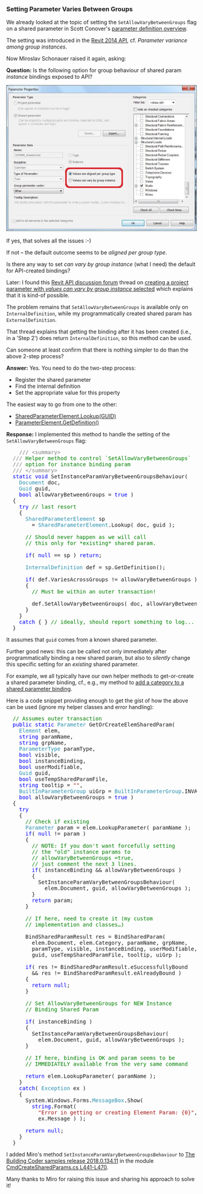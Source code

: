 <head>
<meta http-equiv="Content-Type" content="text/html; charset=utf-8">
<link rel="stylesheet" type="text/css" href="bc.css">
<!--
<script src="run_prettify.js" type="text/javascript"></script>
<script src="https://google-code-prettify.googlecode.com/svn/loader/run_prettify.js" type="text/javascript"></script>
-->
<script src="https://cdn.rawgit.com/google/code-prettify/master/loader/run_prettify.js" type="text/javascript"></script>
</head>

<!---


 #RevitAPI @AutodeskRevit #bim #dynamobim @AutodeskForge #ForgeDevCon 

Looking at setting the <code>SetAllowVaryBetweenGroups</code> flag on a shared parameter;
is there any way to set <i>can vary by group instance</i> (what I need) the default for API-created bindings? ...

--->

### Setting Parameter Varies Between Groups

We already looked at the topic of setting the `SetAllowVaryBetweenGroups` flag on a shared parameter
in Scott Conover's [parameter definition overview](http://thebuildingcoder.typepad.com/blog/2016/12/parameter-definition-overview.html).

The setting was introduced in the [Revit 2014 API](http://thebuildingcoder.typepad.com/blog/2013/04/whats-new-in-the-revit-2014-api.html),
cf. *Parameter variance among group instances*.

Now Miroslav Schonauer raised it again, asking:

**Question:** Is the following option for group behaviour of shared param *instance* bindings exposed to API?
 
<center>
<img src="img/vary_between_groups_1.png" alt="SetAllowVaryBetweenGroups" width="695"/>
</center>

If yes, that solves all the issues :-)
 
If not &ndash; the default outcome seems to be *aligned per group type*.

Is there any way to set *can vary by group instance* (what I need) the default for API-created bindings?

Later: I found
this [Revit API discussion forum](http://forums.autodesk.com/t5/revit-api-forum/bd-p/160) thread 
on [creating a project parameter with *values can vary by group instance* selected](https://forums.autodesk.com/t5/revit-api-forum/create-project-parameter-with-quot-values-can-vary-by-group/m-p/5939455)
which explains that it is kind-of possible.
 
The problem remains that `SetAllowVaryBetweenGroups` is available only on `InternalDefinition`, while my programmatically created shared param has `ExternalDefinition`.

That thread explains that getting the binding after it has been created (i.e., in a 'Step 2') does return `InternalDefinition`, so this method can be used.
 
Can someone at least confirm that there is nothing simpler to do than the above 2-step process?

**Answer:** Yes. You need to do the two-step process:

- Register the shared parameter
- Find the internal definition
- Set the appropriate value for this property
 
The easiest way to go from one to the other:
 
- [SharedParameterElement.Lookup(GUID)](http://www.revitapidocs.com/2018.1/4dce82de-7495-523a-c8d4-4b3fc709e85e.htm)
- [ParameterElement.GetDefinition()](http://www.revitapidocs.com/2018.1/ec9b3cd3-4379-6eb8-7c7d-c220ba03f359.htm)

**Response:** I implemented this method to handle the setting of the `SetAllowVaryBetweenGroups` flag:
 
<pre class="code">
&nbsp;&nbsp;&nbsp;&nbsp;<span style="color:gray;">///</span><span style="color:green;">&nbsp;</span><span style="color:gray;">&lt;</span><span style="color:gray;">summary</span><span style="color:gray;">&gt;</span>
&nbsp;&nbsp;<span style="color:gray;">///</span><span style="color:green;">&nbsp;Helper&nbsp;method&nbsp;to&nbsp;control&nbsp;`SetAllowVaryBetweenGroups`&nbsp;</span>
&nbsp;&nbsp;<span style="color:gray;">///</span><span style="color:green;">&nbsp;option&nbsp;for&nbsp;instance&nbsp;binding&nbsp;param</span>
&nbsp;&nbsp;<span style="color:gray;">///</span><span style="color:green;">&nbsp;</span><span style="color:gray;">&lt;/</span><span style="color:gray;">summary</span><span style="color:gray;">&gt;</span>
&nbsp;&nbsp;<span style="color:blue;">static</span>&nbsp;<span style="color:blue;">void</span>&nbsp;SetInstanceParamVaryBetweenGroupsBehaviour(
&nbsp;&nbsp;&nbsp;&nbsp;<span style="color:#2b91af;">Document</span>&nbsp;doc,&nbsp;
&nbsp;&nbsp;&nbsp;&nbsp;<span style="color:#2b91af;">Guid</span>&nbsp;guid,&nbsp;
&nbsp;&nbsp;&nbsp;&nbsp;<span style="color:blue;">bool</span>&nbsp;allowVaryBetweenGroups&nbsp;=&nbsp;<span style="color:blue;">true</span>&nbsp;)
&nbsp;&nbsp;{
&nbsp;&nbsp;&nbsp;&nbsp;<span style="color:blue;">try</span>&nbsp;<span style="color:green;">//&nbsp;last&nbsp;resort</span>
&nbsp;&nbsp;&nbsp;&nbsp;{
&nbsp;&nbsp;&nbsp;&nbsp;&nbsp;&nbsp;<span style="color:#2b91af;">SharedParameterElement</span>&nbsp;sp&nbsp;
&nbsp;&nbsp;&nbsp;&nbsp;&nbsp;&nbsp;&nbsp;&nbsp;=&nbsp;<span style="color:#2b91af;">SharedParameterElement</span>.Lookup(&nbsp;doc,&nbsp;guid&nbsp;);
 
&nbsp;&nbsp;&nbsp;&nbsp;&nbsp;&nbsp;<span style="color:green;">//&nbsp;Should&nbsp;never&nbsp;happen&nbsp;as&nbsp;we&nbsp;will&nbsp;call&nbsp;</span>
&nbsp;&nbsp;&nbsp;&nbsp;&nbsp;&nbsp;<span style="color:green;">//&nbsp;this&nbsp;only&nbsp;for&nbsp;*existing*&nbsp;shared&nbsp;param.</span>
 
&nbsp;&nbsp;&nbsp;&nbsp;&nbsp;&nbsp;<span style="color:blue;">if</span>(&nbsp;<span style="color:blue;">null</span>&nbsp;==&nbsp;sp&nbsp;)&nbsp;<span style="color:blue;">return</span>;&nbsp;
 
&nbsp;&nbsp;&nbsp;&nbsp;&nbsp;&nbsp;<span style="color:#2b91af;">InternalDefinition</span>&nbsp;def&nbsp;=&nbsp;sp.GetDefinition();
 
&nbsp;&nbsp;&nbsp;&nbsp;&nbsp;&nbsp;<span style="color:blue;">if</span>(&nbsp;def.VariesAcrossGroups&nbsp;!=&nbsp;allowVaryBetweenGroups&nbsp;)
&nbsp;&nbsp;&nbsp;&nbsp;&nbsp;&nbsp;{
&nbsp;&nbsp;&nbsp;&nbsp;&nbsp;&nbsp;&nbsp;&nbsp;<span style="color:green;">//&nbsp;Must&nbsp;be&nbsp;within&nbsp;an&nbsp;outer&nbsp;transaction!</span>
 
&nbsp;&nbsp;&nbsp;&nbsp;&nbsp;&nbsp;&nbsp;&nbsp;def.SetAllowVaryBetweenGroups(&nbsp;doc,&nbsp;allowVaryBetweenGroups&nbsp;);&nbsp;
&nbsp;&nbsp;&nbsp;&nbsp;&nbsp;&nbsp;}
&nbsp;&nbsp;&nbsp;&nbsp;}
&nbsp;&nbsp;&nbsp;&nbsp;<span style="color:blue;">catch</span>&nbsp;{&nbsp;}&nbsp;<span style="color:green;">//&nbsp;ideally,&nbsp;should&nbsp;report&nbsp;something&nbsp;to&nbsp;log...</span>
&nbsp;&nbsp;}
</pre>

It assumes that `guid` comes from a known shared parameter.
 
Further good news: this can be called not only immediately after programmatically binding a new shared param, but also to *silently* change this specific setting for an *existing* shared parameter.

For example, we all typically have our own helper methods to get-or-create a shared parameter binding, cf., e.g., my method
to [add a category to a shared parameter binding](http://thebuildingcoder.typepad.com/blog/2012/04/adding-a-category-to-a-shared-parameter-binding.html).

Here is a code snippet providing enough to get the gist of how the above can be used (ignore my helper classes and error handling):

<pre class="code">
&nbsp;&nbsp;<span style="color:green;">//&nbsp;Assumes&nbsp;outer&nbsp;transaction</span>
&nbsp;&nbsp;<span style="color:blue;">public</span>&nbsp;<span style="color:blue;">static</span>&nbsp;<span style="color:#2b91af;">Parameter</span>&nbsp;GetOrCreateElemSharedParam(&nbsp;
&nbsp;&nbsp;&nbsp;&nbsp;<span style="color:#2b91af;">Element</span>&nbsp;elem,
&nbsp;&nbsp;&nbsp;&nbsp;<span style="color:blue;">string</span>&nbsp;paramName,
&nbsp;&nbsp;&nbsp;&nbsp;<span style="color:blue;">string</span>&nbsp;grpName,
&nbsp;&nbsp;&nbsp;&nbsp;<span style="color:#2b91af;">ParameterType</span>&nbsp;paramType,
&nbsp;&nbsp;&nbsp;&nbsp;<span style="color:blue;">bool</span>&nbsp;visible,
&nbsp;&nbsp;&nbsp;&nbsp;<span style="color:blue;">bool</span>&nbsp;instanceBinding,
&nbsp;&nbsp;&nbsp;&nbsp;<span style="color:blue;">bool</span>&nbsp;userModifiable,
&nbsp;&nbsp;&nbsp;&nbsp;<span style="color:#2b91af;">Guid</span>&nbsp;guid,
&nbsp;&nbsp;&nbsp;&nbsp;<span style="color:blue;">bool</span>&nbsp;useTempSharedParamFile,
&nbsp;&nbsp;&nbsp;&nbsp;<span style="color:blue;">string</span>&nbsp;tooltip&nbsp;=&nbsp;<span style="color:#a31515;">&quot;&quot;</span>,
&nbsp;&nbsp;&nbsp;&nbsp;<span style="color:#2b91af;">BuiltInParameterGroup</span>&nbsp;uiGrp&nbsp;=&nbsp;<span style="color:#2b91af;">BuiltInParameterGroup</span>.INVALID,
&nbsp;&nbsp;&nbsp;&nbsp;<span style="color:blue;">bool</span>&nbsp;allowVaryBetweenGroups&nbsp;=&nbsp;<span style="color:blue;">true</span>&nbsp;)
&nbsp;&nbsp;{
&nbsp;&nbsp;&nbsp;&nbsp;<span style="color:blue;">try</span>
&nbsp;&nbsp;&nbsp;&nbsp;{
&nbsp;&nbsp;&nbsp;&nbsp;&nbsp;&nbsp;<span style="color:green;">//&nbsp;Check&nbsp;if&nbsp;existing</span>
&nbsp;&nbsp;&nbsp;&nbsp;&nbsp;&nbsp;<span style="color:#2b91af;">Parameter</span>&nbsp;param&nbsp;=&nbsp;elem.LookupParameter(&nbsp;paramName&nbsp;);
&nbsp;&nbsp;&nbsp;&nbsp;&nbsp;&nbsp;<span style="color:blue;">if</span>(&nbsp;<span style="color:blue;">null</span>&nbsp;!=&nbsp;param&nbsp;)
&nbsp;&nbsp;&nbsp;&nbsp;&nbsp;&nbsp;{
&nbsp;&nbsp;&nbsp;&nbsp;&nbsp;&nbsp;&nbsp;&nbsp;<span style="color:green;">//&nbsp;NOTE:&nbsp;If&nbsp;you&nbsp;don&#39;t&nbsp;want&nbsp;forcefully&nbsp;setting&nbsp;</span>
&nbsp;&nbsp;&nbsp;&nbsp;&nbsp;&nbsp;&nbsp;&nbsp;<span style="color:green;">//&nbsp;the&nbsp;&quot;old&quot;&nbsp;instance&nbsp;params&nbsp;to&nbsp;</span>
&nbsp;&nbsp;&nbsp;&nbsp;&nbsp;&nbsp;&nbsp;&nbsp;<span style="color:green;">//&nbsp;allowVaryBetweenGroups&nbsp;=true,</span>
&nbsp;&nbsp;&nbsp;&nbsp;&nbsp;&nbsp;&nbsp;&nbsp;<span style="color:green;">//&nbsp;just&nbsp;comment&nbsp;the&nbsp;next&nbsp;3&nbsp;lines.</span>
&nbsp;&nbsp;&nbsp;&nbsp;&nbsp;&nbsp;&nbsp;&nbsp;<span style="color:blue;">if</span>(&nbsp;instanceBinding&nbsp;&amp;&amp;&nbsp;allowVaryBetweenGroups&nbsp;)
&nbsp;&nbsp;&nbsp;&nbsp;&nbsp;&nbsp;&nbsp;&nbsp;{
&nbsp;&nbsp;&nbsp;&nbsp;&nbsp;&nbsp;&nbsp;&nbsp;&nbsp;&nbsp;SetInstanceParamVaryBetweenGroupsBehaviour(&nbsp;
&nbsp;&nbsp;&nbsp;&nbsp;&nbsp;&nbsp;&nbsp;&nbsp;&nbsp;&nbsp;&nbsp;&nbsp;elem.Document,&nbsp;guid,&nbsp;allowVaryBetweenGroups&nbsp;);
&nbsp;&nbsp;&nbsp;&nbsp;&nbsp;&nbsp;&nbsp;&nbsp;}
&nbsp;&nbsp;&nbsp;&nbsp;&nbsp;&nbsp;&nbsp;&nbsp;<span style="color:blue;">return</span>&nbsp;param;
&nbsp;&nbsp;&nbsp;&nbsp;&nbsp;&nbsp;}
 
&nbsp;&nbsp;&nbsp;&nbsp;&nbsp;&nbsp;<span style="color:green;">//&nbsp;If&nbsp;here,&nbsp;need&nbsp;to&nbsp;create&nbsp;it&nbsp;(my&nbsp;custom&nbsp;</span>
&nbsp;&nbsp;&nbsp;&nbsp;&nbsp;&nbsp;<span style="color:green;">//&nbsp;implementation&nbsp;and&nbsp;classes…)</span>
 
&nbsp;&nbsp;&nbsp;&nbsp;&nbsp;&nbsp;BindSharedParamResult&nbsp;res&nbsp;=&nbsp;BindSharedParam(&nbsp;
&nbsp;&nbsp;&nbsp;&nbsp;&nbsp;&nbsp;&nbsp;&nbsp;elem.Document,&nbsp;elem.Category,&nbsp;paramName,&nbsp;grpName,
&nbsp;&nbsp;&nbsp;&nbsp;&nbsp;&nbsp;&nbsp;&nbsp;paramType,&nbsp;visible,&nbsp;instanceBinding,&nbsp;userModifiable,
&nbsp;&nbsp;&nbsp;&nbsp;&nbsp;&nbsp;&nbsp;&nbsp;guid,&nbsp;useTempSharedParamFile,&nbsp;tooltip,&nbsp;uiGrp&nbsp;);
 
&nbsp;&nbsp;&nbsp;&nbsp;&nbsp;&nbsp;<span style="color:blue;">if</span>(&nbsp;res&nbsp;!=&nbsp;BindSharedParamResult.eSuccessfullyBound
&nbsp;&nbsp;&nbsp;&nbsp;&nbsp;&nbsp;&nbsp;&nbsp;&amp;&amp;&nbsp;res&nbsp;!=&nbsp;BindSharedParamResult.eAlreadyBound&nbsp;)
&nbsp;&nbsp;&nbsp;&nbsp;&nbsp;&nbsp;{
&nbsp;&nbsp;&nbsp;&nbsp;&nbsp;&nbsp;&nbsp;&nbsp;<span style="color:blue;">return</span>&nbsp;<span style="color:blue;">null</span>;
&nbsp;&nbsp;&nbsp;&nbsp;&nbsp;&nbsp;}
 
&nbsp;&nbsp;&nbsp;&nbsp;&nbsp;&nbsp;<span style="color:green;">//&nbsp;Set&nbsp;AllowVaryBetweenGroups&nbsp;for&nbsp;NEW&nbsp;Instance&nbsp;</span>
&nbsp;&nbsp;&nbsp;&nbsp;&nbsp;&nbsp;<span style="color:green;">//&nbsp;Binding&nbsp;Shared&nbsp;Param</span>
 
&nbsp;&nbsp;&nbsp;&nbsp;&nbsp;&nbsp;<span style="color:blue;">if</span>(&nbsp;instanceBinding&nbsp;)
&nbsp;&nbsp;&nbsp;&nbsp;&nbsp;&nbsp;{
&nbsp;&nbsp;&nbsp;&nbsp;&nbsp;&nbsp;&nbsp;&nbsp;SetInstanceParamVaryBetweenGroupsBehaviour(&nbsp;
&nbsp;&nbsp;&nbsp;&nbsp;&nbsp;&nbsp;&nbsp;&nbsp;&nbsp;&nbsp;elem.Document,&nbsp;guid,&nbsp;allowVaryBetweenGroups&nbsp;);
&nbsp;&nbsp;&nbsp;&nbsp;&nbsp;&nbsp;}
 
&nbsp;&nbsp;&nbsp;&nbsp;&nbsp;&nbsp;<span style="color:green;">//&nbsp;If&nbsp;here,&nbsp;binding&nbsp;is&nbsp;OK&nbsp;and&nbsp;param&nbsp;seems&nbsp;to&nbsp;be</span>
&nbsp;&nbsp;&nbsp;&nbsp;&nbsp;&nbsp;<span style="color:green;">//&nbsp;IMMEDIATELY&nbsp;available&nbsp;from&nbsp;the&nbsp;very&nbsp;same&nbsp;command</span>
 
&nbsp;&nbsp;&nbsp;&nbsp;&nbsp;&nbsp;<span style="color:blue;">return</span>&nbsp;elem.LookupParameter(&nbsp;paramName&nbsp;);
&nbsp;&nbsp;&nbsp;&nbsp;}
&nbsp;&nbsp;&nbsp;&nbsp;<span style="color:blue;">catch</span>(&nbsp;<span style="color:#2b91af;">Exception</span>&nbsp;ex&nbsp;)
&nbsp;&nbsp;&nbsp;&nbsp;{
&nbsp;&nbsp;&nbsp;&nbsp;&nbsp;&nbsp;System.Windows.Forms.<span style="color:#2b91af;">MessageBox</span>.Show(&nbsp;
&nbsp;&nbsp;&nbsp;&nbsp;&nbsp;&nbsp;&nbsp;&nbsp;<span style="color:blue;">string</span>.Format(&nbsp;
&nbsp;&nbsp;&nbsp;&nbsp;&nbsp;&nbsp;&nbsp;&nbsp;&nbsp;&nbsp;<span style="color:#a31515;">&quot;Error&nbsp;in&nbsp;getting&nbsp;or&nbsp;creating&nbsp;Element&nbsp;Param:&nbsp;{0}&quot;</span>,&nbsp;
&nbsp;&nbsp;&nbsp;&nbsp;&nbsp;&nbsp;&nbsp;&nbsp;&nbsp;&nbsp;ex.Message&nbsp;)&nbsp;);
 
&nbsp;&nbsp;&nbsp;&nbsp;&nbsp;&nbsp;<span style="color:blue;">return</span>&nbsp;<span style="color:blue;">null</span>;
&nbsp;&nbsp;&nbsp;&nbsp;}
&nbsp;&nbsp;}
</pre>

I added Miro's method `SetInstanceParamVaryBetweenGroupsBehaviour` 
to [The Building Coder samples release 2018.0.134.11](https://github.com/jeremytammik/the_building_coder_samples/releases/tag/2018.0.134.11) in
the module [CmdCreateSharedParams.cs L441-L470](https://github.com/jeremytammik/the_building_coder_samples/blob/master/BuildingCoder/BuildingCoder/CmdCreateSharedParams.cs#L441-L470).

Many thanks to Miro for raising this issue and sharing his approach to solve it!
